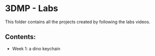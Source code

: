 # 3DMP - Labs
This folder contains all the projects created by following the labs videos.

## Contents:
* Week 1: a dino keychain